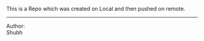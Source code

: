 <p>This is a Repo which was created on Local and then pushed on remote.</p>
<hr>
<p>Author:
<br>
Shubh</p>
